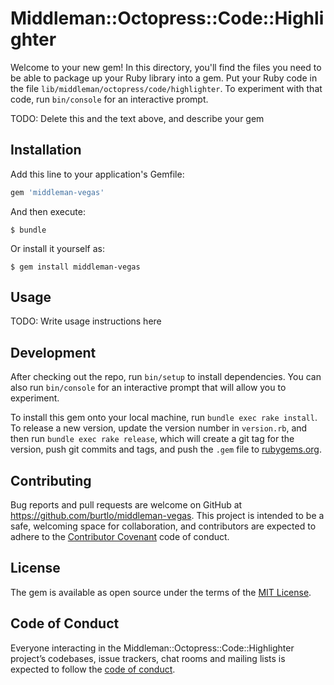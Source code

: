 # Middleman::Octopress::Code::Highlighter

Welcome to your new gem! In this directory, you'll find the files you need to be able to package up your Ruby library into a gem. Put your Ruby code in the file `lib/middleman/octopress/code/highlighter`. To experiment with that code, run `bin/console` for an interactive prompt.

TODO: Delete this and the text above, and describe your gem

## Installation

Add this line to your application's Gemfile:

```ruby
gem 'middleman-vegas'
```

And then execute:

    $ bundle

Or install it yourself as:

    $ gem install middleman-vegas

## Usage

TODO: Write usage instructions here

## Development

After checking out the repo, run `bin/setup` to install dependencies. You can also run `bin/console` for an interactive prompt that will allow you to experiment.

To install this gem onto your local machine, run `bundle exec rake install`. To release a new version, update the version number in `version.rb`, and then run `bundle exec rake release`, which will create a git tag for the version, push git commits and tags, and push the `.gem` file to [rubygems.org](https://rubygems.org).

## Contributing

Bug reports and pull requests are welcome on GitHub at https://github.com/burtlo/middleman-vegas. This project is intended to be a safe, welcoming space for collaboration, and contributors are expected to adhere to the [Contributor Covenant](http://contributor-covenant.org) code of conduct.

## License

The gem is available as open source under the terms of the [MIT License](https://opensource.org/licenses/MIT).

## Code of Conduct

Everyone interacting in the Middleman::Octopress::Code::Highlighter project’s codebases, issue trackers, chat rooms and mailing lists is expected to follow the [code of conduct](https://github.com/burtlo/middleman-vegas/blob/master/CODE_OF_CONDUCT.md).
